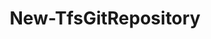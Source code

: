 ﻿---
title: New-TfsGitRepository
breadcrumbs: [ "Git" ]
parent: "Git"
description: "Creates a new Git repository in a team project. "
remarks: 
parameterSets: 
  "_All_": [ Collection, Passthru, Project, Repository, Server ] 
  "__AllParameterSets":  
    Repository: 
      type: "string"  
      position: "0"  
      required: true  
    Collection: 
      type: "object"  
    Passthru: 
      type: "SwitchParameter"  
    Project: 
      type: "object"  
    Server: 
      type: "object" 
parameters: 
  - name: "Repository" 
    description: "Specifies the name of the new repository " 
    required: true 
    globbing: false 
    pipelineInput: "true (ByValue, ByPropertyName)" 
    position: 0 
    type: "string" 
    aliases: [ Name ] 
  - name: "Name" 
    description: "Specifies the name of the new repository This is an alias of the Repository parameter." 
    required: true 
    globbing: false 
    pipelineInput: "true (ByValue, ByPropertyName)" 
    position: 0 
    type: "string" 
    aliases: [ Name ] 
  - name: "Passthru" 
    description: "Returns the results of the command. By default, this cmdlet does not generate any output. " 
    globbing: false 
    type: "SwitchParameter" 
    defaultValue: "False" 
  - name: "Project" 
    description: "Specifies the name of the Team Project, its ID (a GUID), or a Microsoft.TeamFoundation.Core.WebApi.TeamProject object to connect to. When omitted, it defaults to the connection set by Connect-TfsTeamProject (if any). For more details, see the Get-TfsTeamProject cmdlet. " 
    globbing: false 
    type: "object" 
  - name: "Collection" 
    description: "Specifies the URL to the Team Project Collection or Azure DevOps Organization to connect to, a TfsTeamProjectCollection object (Windows PowerShell only), or a VssConnection object. You can also connect to an Azure DevOps Services organizations by simply providing its name instead of the full URL. For more details, see the Get-TfsTeamProjectCollection cmdlet. When omitted, it defaults to the connection set by Connect-TfsTeamProjectCollection (if any). " 
    globbing: false 
    type: "object" 
    aliases: [ Organization ] 
  - name: "Organization" 
    description: "Specifies the URL to the Team Project Collection or Azure DevOps Organization to connect to, a TfsTeamProjectCollection object (Windows PowerShell only), or a VssConnection object. You can also connect to an Azure DevOps Services organizations by simply providing its name instead of the full URL. For more details, see the Get-TfsTeamProjectCollection cmdlet. When omitted, it defaults to the connection set by Connect-TfsTeamProjectCollection (if any). This is an alias of the Collection parameter." 
    globbing: false 
    type: "object" 
    aliases: [ Organization ] 
  - name: "Server" 
    description: "Specifies the URL to the Team Foundation Server to connect to, a TfsConfigurationServer object (Windows PowerShell only), or a VssConnection object. When omitted, it defaults to the connection set by Connect-TfsConfiguration (if any). For more details, see the Get-TfsConfigurationServer cmdlet. " 
    globbing: false 
    type: "object"
inputs: 
  - type: "System.String" 
    description: "Specifies the name of the new repository "
outputs: 
  - type: "Microsoft.TeamFoundation.SourceControl.WebApi.GitRepository" 
    description: 
notes: 
relatedLinks: 
  - text: "Online Version:" 
    uri: "https://tfscmdlets.dev/docs/cmdlets/Git/New-TfsGitRepository"
aliases: 
examples: 
---
